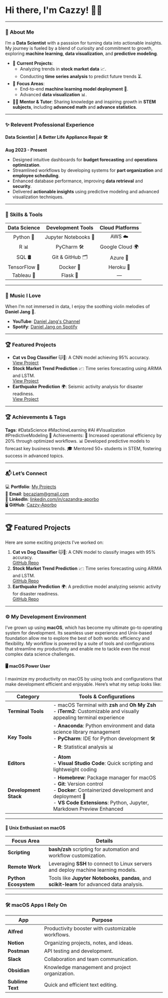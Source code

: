 # Hi there, I'm Cazzy! 👋✨

---

### 🖤 **About Me**
I’m a **Data Scientist** with a passsion for turning data into actionable insights. My journey is fueled by a blend of curiosity and commitment to growth, exploring **machine learning**, **data visualization**, and **predictive modeling**.  

- 🔭 **Current Projects**:  
  - Analyzing trends in **stock market data** 📈.  
  - Conducting **time series analysis** to predict future trends ⏳.  
- 🌱 **Focus Areas**:  
  - End-to-end **machine learning model deployment** 🚀.  
  - Advanced **data visualization** 📊.  
- 👩‍🏫 **Mentor & Tutor**: Sharing knowledge and inspiring growth in **STEM subjects**, including **advanced math** and **advance statistics**.  

---

### ✨ **Relevent Professional Experience**  
#### **Data Scientist | A Better Life Appliance Repair** 🛠️  
**Aug 2023 - Present**  
- Designed intuitive dashboards for **budget forecasting** and **operations optimization**.  
- Streamlined workflows by developing systems for **part organization** and **employee scheduling**.  
- Enhanced database performance, improving **data retrieval** and **security**.  
- Delivered **actionable insights** using predictive modeling and advanced visualization techniques.  

---

### 🌟 **Skills & Tools**  

| **Data Science**   | **Development Tools** | **Cloud Platforms**   |  
| :-----------------: | :-------------------: | :-------------------: |  
| Python 🐍           | Jupyter Notebooks 📓  | AWS ☁️               |  
| R 📊               | PyCharm 🛠️          | Google Cloud 🌍       |  
| SQL 🛢️            | Git & GitHub 🗂️      | Azure 🔵              |  
| TensorFlow 🤖       | Docker 🐳            | Heroku 🚀             |  
| Tableau 🎨         | Flask 🌟             | —                     |  


---

### 🎵 **Music I Love**  
When I’m not immersed in data, I enjoy the soothing violin melodies of **Daniel Jang** 🎻.  
- **YouTube**: [Daniel Jang's Channel](https://www.youtube.com/channel/UCWGjVNMtUEF_S-J91m_imlw)  
- **Spotify**: [Daniel Jang on Spotify](https://open.spotify.com/artist/3MVrehTlNNnn06iUlj4axN?autoplay=true)  

---

### 🏆 **Featured Projects**  
- **Cat vs Dog Classifier** 🐱🐶: A CNN model achieving 95% accuracy.  
  [View Project](#)  
- **Stock Market Trend Prediction** 📈: Time series forecasting using ARIMA and LSTM.  
  [View Project](#)  
- **Earthquake Prediction** 🌍: Seismic activity analysis for disaster readiness.  
  [View Project](#)  

---

### 🏆 Achievements & Tags
**Tags**: #DataScience #MachineLearning #AI #Visualization #PredictiveModeling
🌟 Achievements:
🥇 Increased operational efficiency by 20% through optimized workflows.
📊 Developed predictive models to forecast key business trends.
🎓 Mentored 50+ students in STEM, fostering success in advanced topics.

---
### 📬 **Let’s Connect**  
💻 **Portfolio**: [My Projects](#)  
📧 **Email**: [becaziam@gmail.com](mailto:becaziam@gmail.com)  
📱 **LinkedIn**: [linkedin.com/in/cazandra-aporbo](https://www.linkedin.com/in/cazandra-aporbo)  
🖥️ **GitHub**: [Cazzy-Aporbo](https://github.com/Cazzy-Aporbo)  

---

## 🏆 Featured Projects  
Here are some exciting projects I’ve worked on:  
1. **Cat vs Dog Classifier** 🐱🐶: A CNN model to classify images with 95% accuracy.  
   [GitHub Repo](#)  
2. **Stock Market Trend Prediction** 📈: Time series forecasting using ARIMA and LSTM.  
   [GitHub Repo](#)  
3. **Earthquake Prediction** 🌍: A predictive model analyzing seismic activity for disaster readiness.  
   [GitHub Repo](#)

---

### ⚙️ **My Development Environment**

I’ve grown up using **macOS**, which has become my ultimate go-to operating system for development. Its seamless user experience and Unix-based foundation allow me to explore the best of both worlds: efficiency and flexibility. My workflow is powered by a suite of tools and configurations that streamline my productivity and enable me to tackle even the most complex data science challenges.

#### 🖥️ **macOS Power User**  
I maximize my productivity on macOS by using tools and configurations that make development efficient and enjoyable. Here’s what my setup looks like:  

| **Category**         | **Tools & Configurations**                                                                                                                                  |
|-----------------------|------------------------------------------------------------------------------------------------------------------------------------------------------------|
| **Terminal Tools**    | - macOS Terminal with **zsh** and **Oh My Zsh**<br>- **iTerm2**: Customizable and visually appealing terminal experience                                    |
| **Key Tools**         | - **Anaconda**: Python environment and data science library management<br>- **PyCharm**: IDE for Python development 🛠️<br>- **R**: Statistical analysis 📊 |
| **Editors**           | - **Atom**<br>- **Visual Studio Code**: Quick scripting and lightweight coding                                                                            |
| **Development Stack** | - **Homebrew**: Package manager for macOS<br>- **Git**: Version control<br>- **Docker**: Containerized development and deployment 🐳<br>- **VS Code Extensions**: Python, Jupyter, Markdown Preview Enhanced |

---

#### 🐧 **Unix Enthusiast on macOS**
| **Focus Area**         | **Details**                                                                                          |
|-------------------------|------------------------------------------------------------------------------------------------------|
| **Scripting**           | **bash/zsh** scripting for automation and workflow customization.                                   |
| **Remote Work**         | Leveraging **SSH** to connect to Linux servers and deploy machine learning models.                  |
| **Python Ecosystem**    | Tools like **Jupyter Notebooks**, **pandas**, and **scikit-learn** for advanced data analysis.       |

---
### 🛠️ **macOS Apps I Rely On**

| **App**          | **Purpose**                                         |
|-------------------|-----------------------------------------------------|
| **Alfred**        | Productivity booster with customizable workflows.   |
| **Notion**        | Organizing projects, notes, and ideas.              |
| **Postman**       | API testing and development.                        |
| **Slack**         | Collaboration and team communication.               |
| **Obsidian**      | Knowledge management and project organization.      |
| **Sublime Text**  | Quick and efficient text editing.                   |


